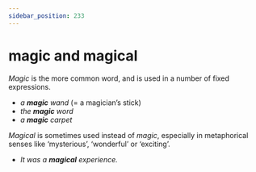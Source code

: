 ```yaml
---
sidebar_position: 233
---
```


# magic and magical

*Magic* is the more common word, and is used in a number of fixed expressions.

- *a **magic** wand* (= a magician’s stick)
- *the **magic** word*
- *a **magic** carpet*

*Magical* is sometimes used instead of *magic*, especially in metaphorical senses like ‘mysterious’, ‘wonderful’ or ‘exciting’.

- *It was a **magical** experience.*
